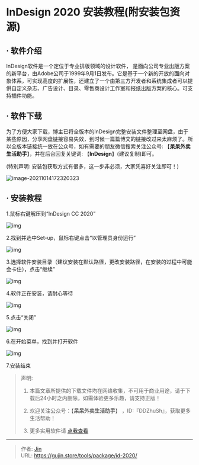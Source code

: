 # InDesign 2020 安装教程(附安装包资源)


## · 软件介绍
InDesign软件是一个定位于专业排版领域的设计软件， 是面向公司专业出版方案的新平台，由Adobe公司于1999年9月1日发布。它是基于一个新的开放的面向对象体系，可实现高度的扩展性，还建立了一个由第三方开发者和系统集成者可以提供自定义杂志、广告设计、目录、零售商设计工作室和报纸出版方案的核心。可支持插件功能。

## · 软件下载
为了方便大家下载，博主已将全版本的InDesign完整安装文件整理至网盘，由于某些原因，分享网盘链接容易失效，到时候一篇篇博文的链接改过来太麻烦了。所以全版本链接统一放在公众号，如有需要的朋友微信搜索关注公众号: 【**呆呆外卖生活助手**】，并在后台回复关键词: 【**InDesign**】(建议复制)即可。

(特别声明: 安装包获取方式有很多，这一步非必须，大家凭喜好关注即可！)

![image-20211014172320323](https://img.gujin.store/img/image-20211014172320323.png)

## · 安装教程

1.鼠标右键解压到“InDesign CC 2020”

![img](https://img.gujin.store/img/v2-d76dc811253af7e1c190f0b0e47a2701_720w.png)

2.找到并选中Set-up，鼠标右键点击“以管理员身份运行”

![img](https://img.gujin.store/img/v2-9f38294d09ee91e211af9239bbddd848_720w.png)

3.选择软件安装目录（建议安装在默认路径，更改安装路径，在安装的过程中可能会卡住），点击“继续”

![img](https://img.gujin.store/img/v2-de7f04b7b02b3817427aae14db6a043b_720w.png)

4.软件正在安装，请耐心等待

![img](https://img.gujin.store/img/v2-1fb1e33b38fff1662200e50624467e06_720w.png)

5.点击“关闭”

![img](https://img.gujin.store/img/v2-b6499b5c1a0ce9340343ceb4e4b6e22f_720w.png)

6.在开始菜单，找到并打开软件

![img](https://img.gujin.store/img/v2-57507baf19331cac938c01114c4439b9_720w.png)

7.安装结束




> 声明: 
>
> 1. 本篇文章所提供的下载文件均在网络收集，不可用于商业用途，请于下载后24小时之内删除，如需体验更多乐趣，请支持正版！
>
> 2. 欢迎关注公众号：【**呆呆外卖生活助手**】 ，ID:『DDZhuSh』，获取更多生活帮助！
>
> 3. 更多实用软件请  [点我查看](/tools)


---

> 作者: [Jin](https://img.gujin.store/img/favicon.ico)  
> URL: https://gujin.store/tools/package/id-2020/  

